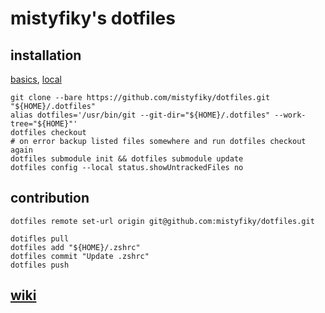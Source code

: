 # mistyfiky's dotfiles

## installation
[basics](https://github.com/mistyfiky/dotfiles/wiki#basics), [local](https://github.com/mistyfiky/dotfiles/wiki#local)
```shell script
git clone --bare https://github.com/mistyfiky/dotfiles.git "${HOME}/.dotfiles"
alias dotfiles='/usr/bin/git --git-dir="${HOME}/.dotfiles" --work-tree="${HOME}"'
dotfiles checkout
# on error backup listed files somewhere and run dotfiles checkout again
dotfiles submodule init && dotfiles submodule update
dotfiles config --local status.showUntrackedFiles no
```

## contribution
```shell script
dotfiles remote set-url origin git@github.com:mistyfiky/dotfiles.git
```
```shell script
dotifles pull
dotfiles add "${HOME}/.zshrc"
dotfiles commit "Update .zshrc"
dotfiles push
```
## [wiki](https://github.com/mistyfiky/dotfiles/wiki)
